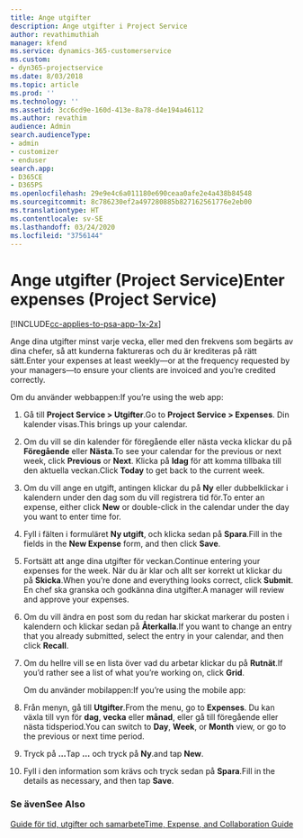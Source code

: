 ```yaml
---
title: Ange utgifter
description: Ange utgifter i Project Service
author: revathimuthiah
manager: kfend
ms.service: dynamics-365-customerservice
ms.custom:
- dyn365-projectservice
ms.date: 8/03/2018
ms.topic: article
ms.prod: ''
ms.technology: ''
ms.assetid: 3cc6cd9e-160d-413e-8a78-d4e194a46112
ms.author: revathim
audience: Admin
search.audienceType:
- admin
- customizer
- enduser
search.app:
- D365CE
- D365PS
ms.openlocfilehash: 29e9e4c6a011180e690ceaa0afe2e4a438b84548
ms.sourcegitcommit: 8c786230ef2a497280885b827162561776e2eb00
ms.translationtype: HT
ms.contentlocale: sv-SE
ms.lasthandoff: 03/24/2020
ms.locfileid: "3756144"
---
```

# <a name="enter-expenses-project-service"></a><span data-ttu-id="4d2f8-103">Ange utgifter (Project Service)</span><span class="sxs-lookup"><span data-stu-id="4d2f8-103">Enter expenses (Project Service)</span></span>

[!INCLUDE[cc-applies-to-psa-app-1x-2x](../includes/cc-applies-to-psa-app-1x-2x.md)]

<span data-ttu-id="4d2f8-104">Ange dina utgifter minst varje vecka, eller med den frekvens som begärts av dina chefer, så att kunderna faktureras och du är krediteras på rätt sätt.</span><span class="sxs-lookup"><span data-stu-id="4d2f8-104">Enter your expenses at least weekly—or at the frequency requested by your managers—to ensure your clients are invoiced and you’re credited correctly.</span></span>  
  
 <span data-ttu-id="4d2f8-105">Om du använder webbappen:</span><span class="sxs-lookup"><span data-stu-id="4d2f8-105">If you’re using the web app:</span></span>  
  
1. <span data-ttu-id="4d2f8-106">Gå till **Project Service > Utgifter**.</span><span class="sxs-lookup"><span data-stu-id="4d2f8-106">Go to **Project Service > Expenses**.</span></span> <span data-ttu-id="4d2f8-107">Din kalender visas.</span><span class="sxs-lookup"><span data-stu-id="4d2f8-107">This brings up your calendar.</span></span>  
  
2. <span data-ttu-id="4d2f8-108">Om du vill se din kalender för föregående eller nästa vecka klickar du på **Föregående** eller **Nästa**.</span><span class="sxs-lookup"><span data-stu-id="4d2f8-108">To see your calendar for the previous or next week, click **Previous** or **Next**.</span></span> <span data-ttu-id="4d2f8-109">Klicka på **Idag** för att komma tillbaka till den aktuella veckan.</span><span class="sxs-lookup"><span data-stu-id="4d2f8-109">Click **Today** to get back to the current week.</span></span>  
  
3. <span data-ttu-id="4d2f8-110">Om du vill ange en utgift, antingen klickar du på **Ny** eller dubbelklickar i kalendern under den dag som du vill registrera tid för.</span><span class="sxs-lookup"><span data-stu-id="4d2f8-110">To enter an expense, either click **New** or double-click in the calendar under the day you want to enter time for.</span></span>  
  
4. <span data-ttu-id="4d2f8-111">Fyll i fälten i formuläret **Ny utgift**, och klicka sedan på **Spara**.</span><span class="sxs-lookup"><span data-stu-id="4d2f8-111">Fill in the fields in the **New Expense** form, and then click **Save**.</span></span>  
  
5. <span data-ttu-id="4d2f8-112">Fortsätt att ange dina utgifter för veckan.</span><span class="sxs-lookup"><span data-stu-id="4d2f8-112">Continue entering your expenses for the week.</span></span> <span data-ttu-id="4d2f8-113">När du är klar och allt ser korrekt ut klickar du på **Skicka**.</span><span class="sxs-lookup"><span data-stu-id="4d2f8-113">When you’re done and everything looks correct, click **Submit**.</span></span> <span data-ttu-id="4d2f8-114">En chef ska granska och godkänna dina utgifter.</span><span class="sxs-lookup"><span data-stu-id="4d2f8-114">A manager will review and approve your expenses.</span></span>  
  
6. <span data-ttu-id="4d2f8-115">Om du vill ändra en post som du redan har skickat markerar du posten i kalendern och klickar sedan på **Återkalla**.</span><span class="sxs-lookup"><span data-stu-id="4d2f8-115">If you want to change an entry that you already submitted, select the entry in your calendar, and then click **Recall**.</span></span>  
  
7. <span data-ttu-id="4d2f8-116">Om du hellre vill se en lista över vad du arbetar klickar du på **Rutnät**.</span><span class="sxs-lookup"><span data-stu-id="4d2f8-116">If you’d rather see a list of what you’re working on, click **Grid**.</span></span>  
  
   <span data-ttu-id="4d2f8-117">Om du använder mobilappen:</span><span class="sxs-lookup"><span data-stu-id="4d2f8-117">If you’re using the mobile app:</span></span>  
  
8. <span data-ttu-id="4d2f8-118">Från menyn, gå till **Utgifter**.</span><span class="sxs-lookup"><span data-stu-id="4d2f8-118">From the menu, go to **Expenses**.</span></span>     <span data-ttu-id="4d2f8-119">Du kan växla till vyn för **dag**, **vecka** eller **månad**, eller gå till föregående eller nästa tidsperiod.</span><span class="sxs-lookup"><span data-stu-id="4d2f8-119">You can switch to **Day**, **Week**, or **Month** view, or go to the previous or next time period.</span></span>  
  
9. <span data-ttu-id="4d2f8-120">Tryck på **…**</span><span class="sxs-lookup"><span data-stu-id="4d2f8-120">Tap **…**</span></span> <span data-ttu-id="4d2f8-121">och tryck på **Ny**.</span><span class="sxs-lookup"><span data-stu-id="4d2f8-121">and tap **New**.</span></span>  
  
10. <span data-ttu-id="4d2f8-122">Fyll i den information som krävs och tryck sedan på **Spara**.</span><span class="sxs-lookup"><span data-stu-id="4d2f8-122">Fill in the details as necessary, and then tap **Save**.</span></span>  
  
### <a name="see-also"></a><span data-ttu-id="4d2f8-123">Se även</span><span class="sxs-lookup"><span data-stu-id="4d2f8-123">See Also</span></span>  
 [<span data-ttu-id="4d2f8-124">Guide för tid, utgifter och samarbete</span><span class="sxs-lookup"><span data-stu-id="4d2f8-124">Time, Expense, and Collaboration Guide</span></span>](../project-service/time-expense-collaboration-guide.md)
